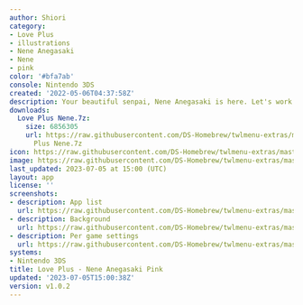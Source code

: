 ```yaml
---
author: Shiori
category:
- Love Plus
- illustrations
- Nene Anegasaki
- Nene
- pink
color: '#bfa7ab'
console: Nintendo 3DS
created: '2022-05-06T04:37:58Z'
description: Your beautiful senpai, Nene Anegasaki is here. Let's work together.
downloads:
  Love Plus Nene.7z:
    size: 6856305
    url: https://raw.githubusercontent.com/DS-Homebrew/twlmenu-extras/master/_nds/TWiLightMenu/3dsmenu/themes/Love
      Plus Nene.7z
icon: https://raw.githubusercontent.com/DS-Homebrew/twlmenu-extras/master/_nds/TWiLightMenu/3dsmenu/themes/meta/Love%20Plus%20Nene/icon.png
image: https://raw.githubusercontent.com/DS-Homebrew/twlmenu-extras/master/_nds/TWiLightMenu/3dsmenu/themes/meta/Love%20Plus%20Nene/icon.png
last_updated: 2023-07-05 at 15:00 (UTC)
layout: app
license: ''
screenshots:
- description: App list
  url: https://raw.githubusercontent.com/DS-Homebrew/twlmenu-extras/master/_nds/TWiLightMenu/3dsmenu/themes/meta/Love%20Plus%20Nene/screenshots/app-list.png
- description: Background
  url: https://raw.githubusercontent.com/DS-Homebrew/twlmenu-extras/master/_nds/TWiLightMenu/3dsmenu/themes/meta/Love%20Plus%20Nene/screenshots/background.png
- description: Per game settings
  url: https://raw.githubusercontent.com/DS-Homebrew/twlmenu-extras/master/_nds/TWiLightMenu/3dsmenu/themes/meta/Love%20Plus%20Nene/screenshots/per-game-settings.png
systems:
- Nintendo 3DS
title: Love Plus - Nene Anegasaki Pink
updated: '2023-07-05T15:00:38Z'
version: v1.0.2
---
```

